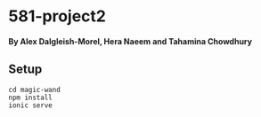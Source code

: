 # 581-project2
#### By Alex Dalgleish-Morel, Hera Naeem and Tahamina Chowdhury

## Setup

```
cd magic-wand
npm install
ionic serve
```

